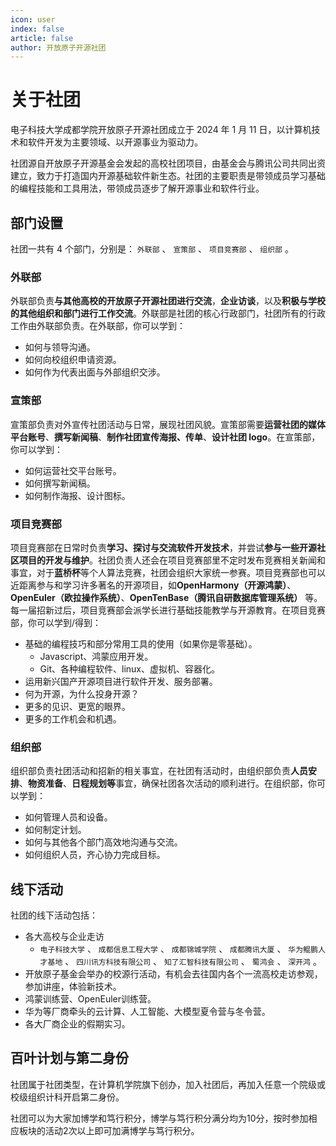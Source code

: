 ```yaml
---
icon: user
index: false
article: false
author: 开放原子开源社团
---
```


# 关于社团

电子科技大学成都学院开放原子开源社团成立于 2024 年 1 月 11 日，以计算机技术和软件开发为主要领域、以开源事业为驱动力。

社团源自开放原子开源基金会发起的高校社团项目，由基金会与腾讯公司共同出资建立，致力于打造国内开源基础软件新生态。社团的主要职责是带领成员学习基础的编程技能和工具用法，带领成员逐步了解开源事业和软件行业。

## 部门设置

社团一共有 4 个部门，分别是： `外联部` 、 `宣策部` 、 `项目竞赛部` 、 `组织部` 。

### 外联部

外联部负责**与其他高校的开放原子开源社团进行交流**，**企业访谈**，以及**积极与学校的其他组织和部门进行工作交流**。外联部是社团的核心行政部门，社团所有的行政工作由外联部负责。在外联部，你可以学到：

- 如何与领导沟通。
- 如何向校组织申请资源。
- 如何作为代表出面与外部组织交涉。

### 宣策部

宣策部负责对外宣传社团活动与日常，展现社团风貌。宣策部需要**运营社团的媒体平台账号**、**撰写新闻稿**、**制作社团宣传海报、传单**、**设计社团 logo**。在宣策部，你可以学到：

- 如何运营社交平台账号。
- 如何撰写新闻稿。
- 如何制作海报、设计图标。

### 项目竞赛部

项目竞赛部在日常时负责**学习、探讨与交流软件开发技术**，并尝试**参与一些开源社区项目的开发与维护**。社团负责人还会在项目竞赛部里不定时发布竞赛相关新闻和事宜，对于**蓝桥杯**等个人算法竞赛，社团会组织大家统一参赛。项目竞赛部也可以近距离参与和学习许多著名的开源项目，如**OpenHarmony（开源鸿蒙）**、**OpenEuler（欧拉操作系统）**、**OpenTenBase（腾讯自研数据库管理系统）** 等。每一届招新过后，项目竞赛部会派学长进行基础技能教学与开源教育。在项目竞赛部，你可以学到/得到：

- 基础的编程技巧和部分常用工具的使用（如果你是零基础）。
  - Javascript、鸿蒙应用开发。
  - Git、各种编程软件、linux、虚拟机、容器化。
- 运用新兴国产开源项目进行软件开发、服务部署。
- 何为开源，为什么投身开源？
- 更多的见识、更宽的眼界。
- 更多的工作机会和机遇。

### 组织部

组织部负责社团活动和招新的相关事宜，在社团有活动时，由组织部负责**人员安排**、**物资准备**、**日程规划等**事宜，确保社团各次活动的顺利进行。在组织部，你可以学到：

- 如何管理人员和设备。
- 如何制定计划。
- 如何与其他各个部门高效地沟通与交流。
- 如何组织人员，齐心协力完成目标。

## 线下活动

社团的线下活动包括：

- 各大高校与企业走访
  - `电子科技大学` 、 `成都信息工程大学` 、 `成都锦城学院` 、 `成都腾讯大厦` 、 `华为鲲鹏人才基地` 、 `四川讯方科技有限公司` 、 `知了汇智科技有限公司` 、 `蜀鸿会` 、 `深开鸿` 。
- 开放原子基金会举办的校源行活动，有机会去往国内各个一流高校走访参观，参加讲座，体验新技术。
- 鸿蒙训练营、OpenEuler训练营。
- 华为等厂商牵头的云计算、人工智能、大模型夏令营与冬令营。
- 各大厂商企业的假期实习。

## 百叶计划与第二身份

社团属于社团类型，在计算机学院旗下创办，加入社团后，再加入任意一个院级或校级组织计科开启第二身份。

社团可以为大家加博学和笃行积分，博学与笃行积分满分均为10分，按时参加相应板块的活动2次以上即可加满博学与笃行积分。